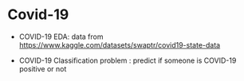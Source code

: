 # Covid-19
- COVID-19 EDA: data from https://www.kaggle.com/datasets/swaptr/covid19-state-data

- COVID-19 Classification problem : predict if someone is COVID-19 positive or not